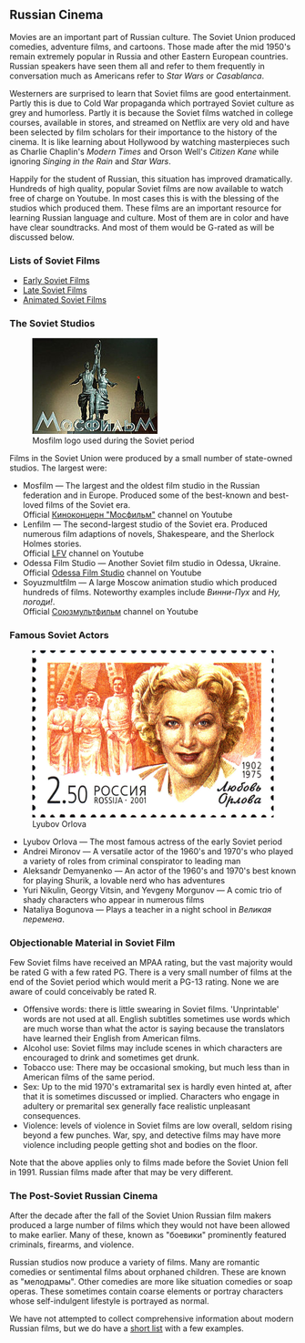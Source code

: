 ## Russian Cinema

<section>
<p>Movies are an important part of Russian culture.  The Soviet Union produced
comedies, adventure films, and cartoons.  Those made after the mid 1950's
remain extremely popular in Russia and other Eastern European countries. Russian
speakers have seen them all and refer to them frequently in conversation much
as Americans refer to <i>Star Wars</i> or <i>Casablanca</i>.</p>

<p>Westerners are surprised to learn that Soviet films are good entertainment.
Partly this is due to Cold War propaganda which portrayed Soviet culture as
grey and humorless. Partly it is because the Soviet films watched in college courses,
available in stores, and streamed on Netflix are very old and have been
selected by film scholars for their importance to the history of the cinema. It
is like learning about Hollywood by watching masterpieces such as Charlie Chaplin's
<i>Modern Times</i> and Orson Well's <i>Citizen Kane</i> while ignoring
<i>Singing in the Rain</i> and <i>Star Wars</i>.</p>

<p>Happily for the student of Russian, this situation has improved
dramatically.  Hundreds of high quality, popular Soviet films are now available
to watch free of charge on Youtube. In most cases this is with the blessing of
the studios which produced them.  These films are an important resource for
learning Russian language and culture. Most of them are in color and have have
clear soundtracks.  And most of them would be G-rated as will be discussed
below.</p>
</section>

<section>
<h3>Lists of Soviet Films</h3>
<ul>
<li><a href="early-soviet">
	Early Soviet Films</a></li>
<li><a href="late-soviet">
	Late Soviet Films</a></li>
<li><a href="animated-soviet">
	Animated Soviet Films</a></li>
</ul>
</section>

<section>
<h3>The Soviet Studios</h3>
<figure class="right_edge">
  <img src="images/220px-Mosfilm_logo_old.jpg" alt="Statue of young man and woman holding the hammer and sickle aloft. Word Mosfilm is at their feet. Kremlin clock tower is behind them to one side.">
  <figcaption>Mosfilm logo used during the Soviet period</figcaption>
</figure>
<p>Films in the Soviet Union were produced by a small number of state-owned
studios. The largest were:</p>
<ul>
<li>Mosfilm — The largest and the oldest film studio in the Russian
	federation and in Europe. Produced some of the best-known
	and best-loved films of the Soviet era.
	<br>
	Official <a href="https://www.youtube.com/user/mosfilm">
		Киноконцерн "Мосфильм"</a> channel on Youtube
	</li>
<li>Lenfilm — The second-largest studio of the Soviet era. Produced
	numerous film adaptions of novels, Shakespeare, and the Sherlock
	Holmes stories.
	<br>
	Official <a href="https://www.youtube.com/user/LenfilmVideo/">
		LFV</a> channel on Youtube
	</li>
<li>Odessa Film Studio — Another Soviet film studio in Odessa, Ukraine.
	<br>
	Official <a href="https://www.youtube.com/channel/UCxh_TkSralaVxmsLNYCXeoQ">
		Odessa Film Studio</a> channel on Youtube
	</li>
<li>Soyuzmultfilm — A large Moscow animation studio which produced hundreds
	of films. Noteworthy examples include <i>Винни-Пух</i> and <i>Ну, погоди!</i>.
	<br>
	Official <a href="https://www.youtube.com/channel/UCHS2LM1n3f5cyL-ebgkqyLw">
		Союзмультфильм</a> channel on Youtube
	</li>
</ul>
</section>

<section>
<h3>Famous Soviet Actors</h3>
<figure class="right_edge">
	<img src="images/Russia-2001-stamp-Lyubov_Orlova.jpg" alt="Stamp with face of attractive smiling woman on a background of actors including herself and strips of film">
	<figcaption>Lyubov Orlova</figcaption>
</figure>
<ul>
<li>Lyubov Orlova —
	The most famous actress of the early Soviet period
	</li>
<li>Andrei Mironov —
	A versatile actor of the 1960's and 1970's who played a variety
	of roles from criminal conspirator to leading man
	</li>
<li>Aleksandr Demyanenko —
	An actor of the 1960's and 1970's best known
	for playing Shurik, a lovable nerd who has adventures
	</li>
<li>Yuri Nikulin, Georgy Vitsin, and Yevgeny Morgunov —
	A comic trio of shady characters who appear in numerous films</li>
<li>Nataliya Bogunova —
	Plays a teacher in a night school in <i>Великая перемена</i>.
	</li>
</ul>
</section>

<section>
<h3>Objectionable Material in Soviet Film</h3>
<p>Few Soviet films have received an MPAA rating, but the vast majority would
be rated G with a few rated PG. There is a very small number of films at the
end of the Soviet period which would merit a PG-13 rating. None we are aware
of could conceivably be rated R.</p>
<ul>
<li>Offensive words: there is little swearing in Soviet films. 'Unprintable'
	words are not used at all. English subtitles sometimes use words which
	are much worse than what the actor is saying because the translators
	have learned their English from American films.</li>
<li>Alcohol use: Soviet films may include scenes in which characters are encouraged
	to drink and sometimes get drunk.</li>
<li>Tobacco use: There may be occasional smoking, but much less than in
	American films of the same period.</li>
<li>Sex: Up to the mid 1970's extramarital sex is hardly even hinted at,
	after that it is sometimes discussed or implied. Characters who engage
	in adultery or premarital sex generally face realistic unpleasant
	consequences.</li>
<li>Violence: levels of violence in Soviet films are low overall, seldom rising
	beyond a few punches. War, spy, and detective films may have more
	violence including people getting shot and bodies on the floor.</li>
</ul>
<p>Note that the above applies only to films made before the Soviet Union fell in 1991.
Russian films made after that may be very different.</p>
</section>

<section>
<h3>The Post-Soviet Russian Cinema</h3>
<p>After the decade after the fall of the Soviet Union Russian film makers
produced a large number of films which they would not have been allowed to make
earlier. Many of these, known as "боевики" prominently featured criminals,
firearms, and violence.</p>
<p>Russian studios now produce a variety of films. Many are romantic comedies
or sentimental films about orphaned children. These are known as "мелодрамы".
Other comedies are more like situation comedies or soap operas. These
sometimes contain coarse elements or portray characters whose self-indulgent
lifestyle is portrayed as normal.</p>
<p>We have not attempted to collect comprehensive information about modern
Russian films, but we do have a <a href="post-soviet">short list</a>
with a few examples.</p>
</section>
